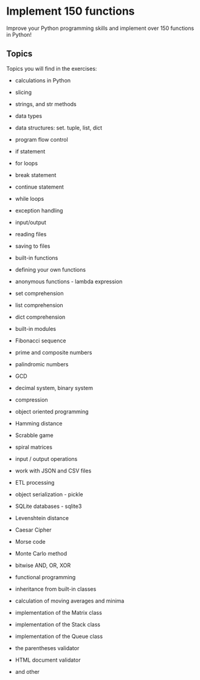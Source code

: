 # Implement 150 functions

Improve your Python programming skills and implement over 150 functions in Python!
## Topics

Topics you will find in the exercises:

-   calculations in Python

-   slicing

-   strings, and str methods

-   data types

-   data structures: set. tuple, list, dict

-   program flow control

-   if statement

-   for loops

-   break statement

-   continue statement

-   while loops

-   exception handling

-   input/output

-   reading files

-   saving to files

-   built-in functions

-   defining your own functions

-   anonymous functions - lambda expression

-   set comprehension

-   list comprehension

-   dict comprehension

-   built-in modules

-   Fibonacci sequence

-   prime and composite numbers

-   palindromic numbers

-   GCD

-   decimal system, binary system

-   compression

-   object oriented programming

-   Hamming distance

-   Scrabble game

-   spiral matrices

-   input / output operations

-   work with JSON and CSV files

-   ETL processing

-   object serialization - pickle

-   SQLite databases - sqlite3

-   Levenshtein distance

-   Caesar Cipher

-   Morse code

-   Monte Carlo method

-   bitwise AND, OR, XOR

-   functional programming

-   inheritance from built-in classes

-   calculation of moving averages and minima

-   implementation of the Matrix class

-   implementation of the Stack class

-   implementation of the Queue class

-   the parentheses validator

-   HTML document validator

-   and other


